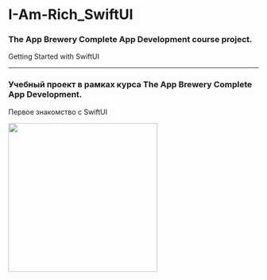# I-Am-Rich_SwiftUI

### The App Brewery Complete App Development course project.

Getting Started with SwiftUI

--------------------------------------------------------------------------

### Учебный проект в рамках курса The App Brewery Complete App Development.

Первое знакомство с SwiftUI

<img src="https://user-images.githubusercontent.com/64682381/159630822-8cb85c90-ec92-403b-938c-b95a5de00206.png" width="300">
